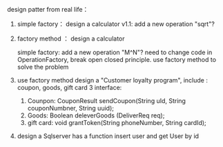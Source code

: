design patter from real life：

1. simple factory： design a calculator
v1.1: add a new operation "sqrt"? 


2. factory method ： design a calculator
   
   simple factory: add a new operation "M^N"? 
   need to change code in OperationFactory, 
   break open closed principle.
   use factory method to solve the problem
   
3. use factory method design a "Customer loyalty program", include : coupon, goods, gift card
  3 interface: 
   1. Counpon:   CouponResult sendCoupon(String uId, String couponNumbner, String uuid);
   2. Goods:   Boolean deleverGoods (DeliverReq req);
   3. gift card:  void grantToken(String phoneNumber, String cardId);
   
4.  design a Sqlserver has a function insert user and get User by id
